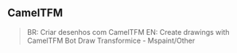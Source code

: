 ## CamelTFM


> BR: Criar desenhos com CamelTFM
> EN: Create drawings with CamelTFM
Bot Draw Transformice - Mspaint/Other
